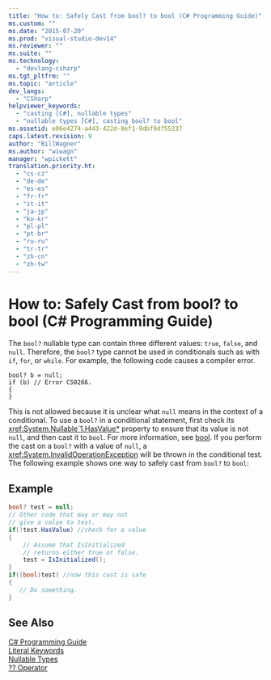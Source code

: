```yaml
---
title: "How to: Safely Cast from bool? to bool (C# Programming Guide)"
ms.custom: ""
ms.date: "2015-07-20"
ms.prod: "visual-studio-dev14"
ms.reviewer: ""
ms.suite: ""
ms.technology: 
  - "devlang-csharp"
ms.tgt_pltfrm: ""
ms.topic: "article"
dev_langs: 
  - "CSharp"
helpviewer_keywords: 
  - "casting [C#], nullable types"
  - "nullable types [C#], casting bool? to bool"
ms.assetid: e06e4274-a443-422d-8ef1-9dbf9df55237
caps.latest.revision: 9
author: "BillWagner"
ms.author: "wiwagn"
manager: "wpickett"
translation.priority.ht: 
  - "cs-cz"
  - "de-de"
  - "es-es"
  - "fr-fr"
  - "it-it"
  - "ja-jp"
  - "ko-kr"
  - "pl-pl"
  - "pt-br"
  - "ru-ru"
  - "tr-tr"
  - "zh-cn"
  - "zh-tw"
---
```

# How to: Safely Cast from bool? to bool (C# Programming Guide)
The `bool?` nullable type can contain three different values: `true`, `false`, and `null`. Therefore, the `bool?` type cannot be used in conditionals such as with `if`, `for`, or `while`. For example, the following code causes a compiler error.  
  
```  
bool? b = null;  
if (b) // Error CS0266.  
{  
}  
```  
  
 This is not allowed because it is unclear what `null` means in the context of a conditional. To use a `bool?` in a conditional statement, first check its <xref:System.Nullable`1.HasValue*> property to ensure that its value is not `null`, and then cast it to `bool`. For more information, see [bool](../../../csharp/language-reference/keywords/bool.md). If you perform the cast on a `bool?` with a value of `null`, a <xref:System.InvalidOperationException> will be thrown in the conditional test. The following example shows one way to safely cast from `bool?` to `bool`:  
  
## Example  
  
```c#  
bool? test = null;  
// Other code that may or may not  
// give a value to test.  
if(!test.HasValue) //check for a value  
{  
    // Assume that IsInitialized  
    // returns either true or false.  
    test = IsInitialized();  
}  
if((bool)test) //now this cast is safe  
{  
   // Do something.  
}  
```  
  
## See Also  
 [C# Programming Guide](../../../csharp/programming-guide/index.md)   
 [Literal Keywords](../../../csharp/language-reference/keywords/literal-keywords.md)   
 [Nullable Types](../../../csharp/programming-guide/nullable-types/index.md)   
 [?? Operator](../../../csharp/language-reference/operators/null-conditional-operator.md)